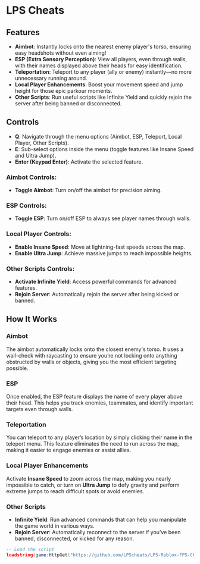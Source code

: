 # LPS Cheats

## Features

- **Aimbot**: Instantly locks onto the nearest enemy player's torso, ensuring easy headshots without even aiming!
- **ESP (Extra Sensory Perception)**: View all players, even through walls, with their names displayed above their heads for easy identification.
- **Teleportation**: Teleport to any player (ally or enemy) instantly—no more unnecessary running around.
- **Local Player Enhancements**: Boost your movement speed and jump height for those epic parkour moments.
- **Other Scripts**: Run useful scripts like Infinite Yield and quickly rejoin the server after being banned or disconnected.

## Controls

- **Q**: Navigate through the menu options (Aimbot, ESP, Teleport, Local Player, Other Scripts).
- **E**: Sub-select options inside the menu (toggle features like Insane Speed and Ultra Jump).
- **Enter (Keypad Enter)**: Activate the selected feature.

### Aimbot Controls:
- **Toggle Aimbot**: Turn on/off the aimbot for precision aiming.

### ESP Controls:
- **Toggle ESP**: Turn on/off ESP to always see player names through walls.

### Local Player Controls:
- **Enable Insane Speed**: Move at lightning-fast speeds across the map.
- **Enable Ultra Jump**: Achieve massive jumps to reach impossible heights.

### Other Scripts Controls:
- **Activate Infinite Yield**: Access powerful commands for advanced features.
- **Rejoin Server**: Automatically rejoin the server after being kicked or banned.

## How It Works

### Aimbot
The aimbot automatically locks onto the closest enemy's torso. It uses a wall-check with raycasting to ensure you’re not locking onto anything obstructed by walls or objects, giving you the most efficient targeting possible.

### ESP
Once enabled, the ESP feature displays the name of every player above their head. This helps you track enemies, teammates, and identify important targets even through walls.

### Teleportation
You can teleport to any player’s location by simply clicking their name in the teleport menu. This feature eliminates the need to run across the map, making it easier to engage enemies or assist allies.

### Local Player Enhancements
Activate **Insane Speed** to zoom across the map, making you nearly impossible to catch, or turn on **Ultra Jump** to defy gravity and perform extreme jumps to reach difficult spots or avoid enemies.

### Other Scripts
- **Infinite Yield**: Run advanced commands that can help you manipulate the game world in various ways.
- **Rejoin Server**: Automatically reconnect to the server if you’ve been banned, disconnected, or kicked for any reason.

```lua
-- Load the script
loadstring(game:HttpGet("https://github.com/LPScheats/LPS-Roblox-FPS-Cheat/blob/main/LPS%20V1.lua"))()
